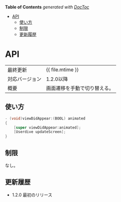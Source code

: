 <!-- START doctoc generated TOC please keep comment here to allow auto update -->
<!-- DON'T EDIT THIS SECTION, INSTEAD RE-RUN doctoc TO UPDATE -->
**Table of Contents**  *generated with [DocToc](https://github.com/thlorenz/doctoc)*

- [API](#api)
  - [使い方](#%E4%BD%BF%E3%81%84%E6%96%B9)
  - [制限](#%E5%88%B6%E9%99%90)
  - [更新履歴](#%E6%9B%B4%E6%96%B0%E5%B1%A5%E6%AD%B4)

<!-- END doctoc generated TOC please keep comment here to allow auto update -->

# API

|                |            |
|:---------------|:-----------|
| 最終更新       | {{ file.mtime }} |
| 対応バージョン | 1.2.0以降      |
| 概要           | 画面遷移を手動で切り替える。 |

## 使い方

```objectivec
- (void)viewDidAppear:(BOOL) animated
{
    [super viewDidAppear:animated];
    [Userdive updateScreen];
}
```

## 制限

なし。

## 更新履歴

- 1.2.0 最初のリリース
